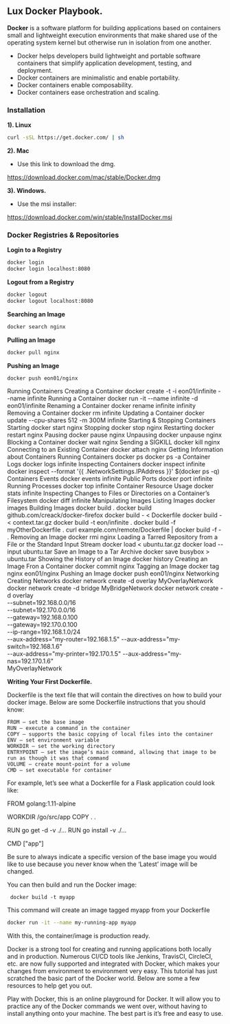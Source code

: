 ## **Lux Docker Playbook.**


**Docker** is a software platform for building applications based on containers small and lightweight execution environments that make shared use of the operating system kernel but otherwise run in isolation from one another. 

- Docker helps developers build lightweight and portable software containers that simplify application development, testing, and deployment. 
- Docker containers are minimalistic and enable portability.
- Docker containers enable composability.
- Docker containers ease orchestration and scaling.


### **Installation**

**1). Linux**

```bash
curl -sSL https://get.docker.com/ | sh
```

**2). Mac**

- Use this link to download the dmg.

https://download.docker.com/mac/stable/Docker.dmg

**3). Windows.**

- Use the msi installer:

https://download.docker.com/win/stable/InstallDocker.msi


### **Docker Registries & Repositories**

**Login to a Registry**

```bash
docker login
docker login localhost:8080
``` 
**Logout from a Registry**

```bash
docker logout
docker logout localhost:8080
```

**Searching an Image**

```bash
docker search nginx
```
**Pulling an Image**

```bash
docker pull nginx
```

**Pushing an Image** 

```bash
docker push eon01/nginx
```

Running Containers
Creating a Container
docker create -t -i eon01/infinite --name infinite
Running a Container
docker run -it --name infinite -d eon01/infinite
Renaming a Container
docker rename infinite infinity
Removing a Container
docker rm infinite
Updating a Container
docker update --cpu-shares 512 -m 300M infinite
Starting & Stopping Containers
Starting
docker start nginx
Stopping
docker stop nginx
Restarting
docker restart nginx
Pausing
docker pause nginx
Unpausing
docker unpause nginx
Blocking a Container
docker wait nginx
Sending a SIGKILL
docker kill nginx
Connecting to an Existing Container
docker attach nginx
Getting Information about Containers
Running Containers
docker ps
docker ps -a
Container Logs
docker logs infinite
Inspecting Containers
docker inspect infinite
docker inspect --format '{{ .NetworkSettings.IPAddress }}' $(docker ps -q)
Containers Events
docker events infinite
Public Ports
docker port infinite
Running Processes
docker top infinite
Container Resource Usage
docker stats infinite
Inspecting Changes to Files or Directories on a Container’s Filesystem
docker diff infinite
Manipulating Images
Listing Images
docker images
Building Images
docker build .
docker build github.com/creack/docker-firefox
docker build - < Dockerfile
docker build - < context.tar.gz
docker build -t eon/infinite .
docker build -f myOtherDockerfile .
curl example.com/remote/Dockerfile | docker build -f - .
Removing an Image
docker rmi nginx
Loading a Tarred Repository from a File or the Standard Input Stream
docker load < ubuntu.tar.gz
docker load --input ubuntu.tar
Save an Image to a Tar Archive
docker save busybox > ubuntu.tar
Showing the History of an Image
docker history
Creating an Image Fron a Container
docker commit nginx
Tagging an Image
docker tag nginx eon01/nginx
Pushing an Image
docker push eon01/nginx
Networking
Creating Networks
docker network create -d overlay MyOverlayNetwork
docker network create -d bridge MyBridgeNetwork
docker network create -d overlay \
  --subnet=192.168.0.0/16 \
  --subnet=192.170.0.0/16 \
  --gateway=192.168.0.100 \
  --gateway=192.170.0.100 \
  --ip-range=192.168.1.0/24 \
  --aux-address="my-router=192.168.1.5" --aux-address="my-switch=192.168.1.6" \
  --aux-address="my-printer=192.170.1.5" --aux-address="my-nas=192.170.1.6" \
  MyOverlayNetwork


**Writing Your First Dockerfile.** 

Dockerfile is the text file that will contain the directives on how to build your docker image. Below are some Dockerfile instructions that you should know:

```docker
FROM — set the base image
RUN — execute a command in the container
COPY — supports the basic copying of local files into the container
ENV — set environment variable
WORKDIR — set the working directory
ENTRYPOINT — set the image’s main command, allowing that image to be run as though it was that command
VOLUME — create mount-point for a volume
CMD — set executable for container
```
For example, let’s see what a Dockerfile for a Flask application could look like:

FROM golang:1.11-alpine

WORKDIR /go/src/app
COPY . .

RUN go get -d -v ./...
RUN go install -v ./...

CMD ["app"]


Be sure to always indicate a specific version of the base image you would like to use because you never know when the ‘Latest’ image will be changed.

You can then build and run the Docker image:

```
 docker build -t myapp
```

This command will create an image tagged myapp from your Dockerfile

```bash
docker run -it --name my-running-app myapp 
```

With this, the container/image is production ready.


Docker is a strong tool for creating and running applications both locally and in production. Numerous CI/CD tools like Jenkins, TravisCI, CircleCI, etc. are now fully supported and integrated with Docker, which makes your changes from environment to environment very easy. This tutorial has just scratched the basic part of the Docker world. Below are some a few resources to help get you out.


Play with Docker, this is an online playground for Docker. It will allow you to practice any of the Docker commands we went over, without having to install anything onto your machine. The best part is it’s free and easy to use.
